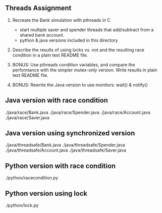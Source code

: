 ## Threads Assignment

1) Recreate the Bank simulation with pthreads in C
   - start multiple saver and spender threads that add/subtract from a
     shared bank account.
   - python & java versions included in this directory

2) Describe the results of using locks vs. not and the resulting race
condition in a plain text README file.

3) BONUS: Use pthreads condition variables, and compare the
performance with the simpler mutex-only version.  Write results in
plain text README file.

4) BONUS: Rewrite the Java version to use monitors: wait() & notify()

## Java version with race condition
./java/race/Bank.java
./java/race/Spender.java
./java/race/Account.java
./java/race/Saver.java

## Java version using synchronized version
./java/threadsafe/Bank.java
./java/threadsafe/Spender.java
./java/threadsafe/Account.java
./java/threadsafe/Saver.java

## Python version with race condition 
./python/racecondition.py

## Python version using lock
./python/lock.py


